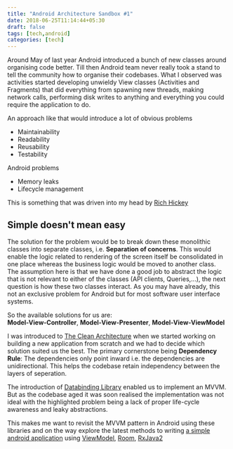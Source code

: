 ```yaml
---
title: "Android Architecture Sandbox #1"
date: 2018-06-25T11:14:44+05:30
draft: false
tags: [tech,android]
categories: [tech]
---
```


Around May of last year Android introduced a bunch of new classes around organising code better. Till then Android team never really took a stand to tell the community how to organise their codebases. What I observed was activities started developing unwieldy View classes (Activities and Fragments) that did everything from spawning new threads, making network calls, performing disk writes to anything and everything you could require the application to do.

An approach like that would introduce a lot of obvious problems
<ul>
<li>Maintainability</li>
<li>Readability</li>
<li>Reusability</li>
<li>Testability</li>
</ul>

Android problems
<ul>
<li>Memory leaks</li>
<li>Lifecycle management</li>
</ul>

This is something that was driven into my head by <a href="https://www.infoq.com/presentations/Simple-Made-Easy">Rich Hickey</a>
<span><h2 style="{margin: auto}">Simple doesn't mean easy</h2></span>

The solution for the problem would be to break down these monolithic classes into separate classes, i.e. <strong>Separation of concerns</strong>.
This would enable the logic related to rendering of the screen itself be consolidated in one place whereas the business logic would be moved to another class. The assumption here is that we have done a good job to abstract the logic that is not relevant to either of the classes (API clients, Queries,...), the next question is how these two classes interact. As you may have already, this not an exclusive problem for Android but for most software user interface systems.

So the available solutions for us are: <br>
 <strong>Model-View-Controller</strong>, <strong>Model-View-Presenter</strong>, <strong>Model-View-ViewModel</strong><br>

I was introduced to <a href="https://8thlight.com/blog/uncle-bob/2012/08/13/the-clean-architecture.html">The Clean Architecture</a> when we started working on building a new application from scratch and we had to decide which solution suited us the best. The primary cornerstone being <strong>Dependency Rule</strong>: The dependencies only point inward i.e. the dependencies are unidirectional. This helps the codebase retain independency between the layers of seperation.

The introduction of <a href="https://developer.android.com/topic/libraries/data-binding/">Databinding Library</a> enabled us to implement an MVVM. But as the codebase aged it was soon realised the implementation was not ideal with the highlighted problem being a lack of proper life-cycle awareness and leaky abstractions.

This makes me want to revisit the MVVM pattern in Android using these libraries and on the way explore the latest methods to writing <a href="https://github.com/00-00-00/android-arch-sandbox">a simple android application</a> using <a href="https://developer.android.com/topic/libraries/architecture/viewmodel">ViewModel</a>, <a href="https://developer.android.com/topic/libraries/architecture/room">Room</a>, <a href="https://github.com/ReactiveX/RxJava">RxJava2</a>
